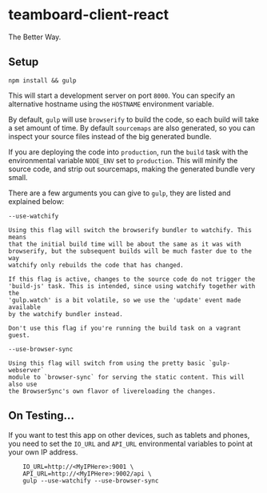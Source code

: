 # teamboard-client-react
The Better Way.

## Setup
```
npm install && gulp
```
This will start a development server on port `8000`. You can specify an
alternative hostname using the `HOSTNAME` environment variable.

By default, `gulp` will use `browserify` to build the code, so each build will
take a set amount of time. By default `sourcemaps` are also generated, so you
can inspect your source files instead of the big generated bundle.

If you are deploying the code into `production`, run the `build` task with the
environmental variable `NODE_ENV` set to `production`. This will minify the
source code, and strip out sourcemaps, making the generated bundle very small.

There are a few arguments you can give to `gulp`, they are listed and explained
below:

	--use-watchify

	Using this flag will switch the browserify bundler to watchify. This means
	that the initial build time will be about the same as it was with
	browserify, but the subsequent builds will be much faster due to the way
	watchify only rebuilds the code that has changed.

	If this flag is active, changes to the source code do not trigger the
	'build-js' task. This is intended, since using watchify together with the
	'gulp.watch' is a bit volatile, so we use the 'update' event made available
	by the watchify bundler instead.

	Don't use this flag if you're running the build task on a vagrant guest.

	--use-browser-sync

	Using this flag will switch from using the pretty basic `gulp-webserver`
	module to `browser-sync` for serving the static content. This will also use
	the BrowserSync's own flavor of livereloading the changes.

## On Testing...
If you want to test this app on other devices, such as tablets and phones, you
need to set the `IO_URL` and `API_URL` environmental variables to point at your
own IP address.
```
	IO_URL=http://<MyIPHere>:9001 \
	API_URL=http://<MyIPHere>:9002/api \
	gulp --use-watchify --use-browser-sync
```
